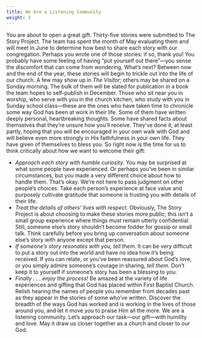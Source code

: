 ```yaml
---
title: We Are a Listening Community
weight: 3
---
```


You are about to open a great gift.
Thirty-five stories were submitted to The Story Project. The team has spent the month of May evaluating them and will meet in June to determine how best to share each story with our congregation. Perhaps you wrote one of those stories: if so, thank you! You probably have some feeling of having “put yourself out there”—you sense the discomfort that can come from wondering, What’s next?
Between now and the end of the year, these stories will begin to trickle out into the life of our church. A few may show up in *The Visitor*; others may be shared on a Sunday morning. The bulk of them will be slated for publication in a book the team hopes to self-publish in December.
Those who sit near you in worship, who serve with you in the church kitchen, who study with you in Sunday school class—these are the ones who have taken time to chronicle some way God has been at work in their life. Some of them have written deeply personal, heartbreaking thoughts. Some have shared facts about themselves that they’re unsure how you’ll receive. They’ve done it, at least partly, hoping that you will be encouraged in your own walk with God and will believe even more strongly in His faithfulness in your own life. They have given of themselves to bless you. So right now is the time for us to think critically about how we want to welcome their gift:
- *Approach each story with humble curiosity.* You may be surprised at what some people have experienced. Or perhaps you’ve been in similar circumstances, but you made a very different choice about how to handle them. That’s okay. We’re not here to pass judgment on other people’s choices. Take each person’s experience at face value and purposely cultivate gratitude that someone is trusting you with details of their life.  
- *Treat the details of others’ lives with respect.* Obviously, The Story Project is about choosing to make these stories more public; this isn’t a small group experience where things must remain utterly confidential. Still, someone else’s story shouldn’t become fodder for gossip or small talk. Think carefully before you bring up conversation about someone else’s story with anyone except that person.  
- *If someone’s story resonates with you, tell them.* It can be very difficult to put a story out into the world and have no idea how it’s being received. If you can relate, or you’ve been reassured about God’s love, or you simply admire someone’s courage in sharing, *tell them*. Don’t keep it to yourself if someone’s story has been a blessing to you.  
- *Finally . . . enjoy the process!* Be amazed at the variety of life experiences and gifting that God has placed within First Baptist Church. Relish hearing the names of people you remember from decades past as they appear in the stories of some who’ve written. Discover the breadth of the ways God has worked and is working in the lives of those around you, and let it move you to praise Him all the more.
We are a listening community. Let’s approach our task—our gift—with humility and love. May it draw us closer together as a church and closer to our God.